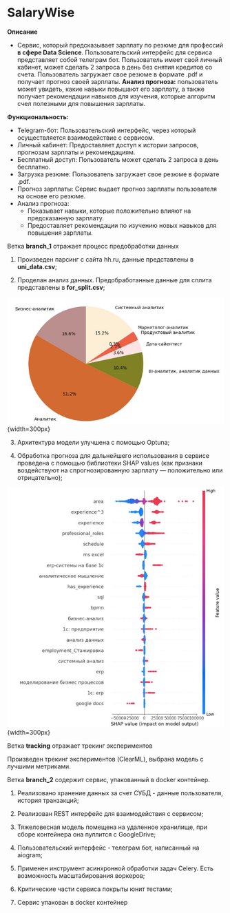 # SalaryWise

**Описание**

* Cервис, который предсказывает зарплату по резюме для профессий **в сфере Data Science**. Пользовательский интерфейс для сервиса представляет собой телеграм бот. Пользователь имеет свой личный кабинет, может сделать 2 запроса в день без снятия кредитов со счета. Пользователь загружает свое резюме в формате .pdf и получает прогноз своей зарплаты. **Анализ прогноза:** пользователь может увидеть, какие навыки повышают его зарплату, а также получает рекомендации навыков для изучения, которые алгоритм счел полезными для повышения зарплаты. 


**Функциональность:**

* Telegram-бот: Пользовательский интерфейс, через который осуществляется взаимодействие с сервисом. 
* Личный кабинет: Предоставляет доступ к истории запросов, прогнозам зарплаты и рекомендациям.
* Бесплатный доступ: Пользователь может сделать 2 запроса в день бесплатно.
* Загрузка резюме: Пользователь загружает свое резюме в формате .pdf.
* Прогноз зарплаты: Сервис выдает прогноз зарплаты пользователя на основе его резюме.
* Анализ прогноза: 
    * Показывает навыки, которые положительно влияют на предсказанную зарплату.
    * Предоставляет рекомендации по изучению новых навыков для повышения зарплаты. 


Ветка **branch_1** отражает процесс предобработки данных 

1. Произведен парсинг с сайта hh.ru, данные представлены в **uni_data.csv**;

2. Проделан анализ данных. Предобработанные данные для сплита представлены в **for_split.csv**;

![](images/profs.jpg){width=300px}

3. Архитектура модели улучшена с помощью Optuna;

4. Обработка прогноза для дальнейшего использования в сервисе проведена с помощью библиотеки SHAP values (как признаки воздействуют на спрогнозированную зарплату — положительно или отрицательно);

![Вклад признаков](images/shap.jpg){width=300px}

Ветка **tracking** отражает трекинг экспериментов

Произведен трекинг экспериментов (ClearML), выбрана модель с лучшими метриками.

Ветка **branch_2** содержит сервис, упакованный в docker контейнер. 

1. Реализовано хранение данных за счет СУБД - данные пользователя, история транзакций;

2. Реализован REST интерфейс для взаимодействия с сервисом;

3. Тяжеловесная модель помещена на удаленное хранилище, при сборе контейнера она пуллится с GoogleDrive;

4. Пользовательский интерфейс - телеграм бот, написанный на aiogram;

5. Применен инструмент асинхронной обработки задач Celery. Есть возможность масштабирования воркеров;

6. Критические части сервиса покрыты юнит тестами;

7. Сервис упакован в docker контейнер

